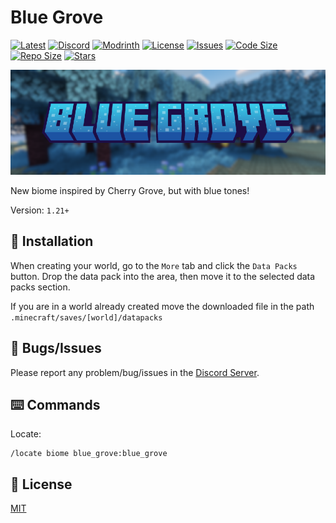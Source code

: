 # Blue Grove

[![Latest](https://img.shields.io/github/v/release/lullaby6/blue-grove-data-pack?color=blueviolet&logo=github)](https://github.com/lullaby6/blue-grove-data-pack/releases)
[![Discord](https://img.shields.io/discord/1327308441324097681?label=discord&color=blue&logo=discord)](https://discord.gg/5UdcDa5xNC) 
[![Modrinth](https://img.shields.io/modrinth/dt/blue-grove?label=modrinth&logo=modrinth)](https://modrinth.com/datapack/blue-grove) 
[![License](https://img.shields.io/badge/license-mit-green)](https://github.com/lullaby6/blue-grove-data-pack/blob/main/LICENSE) 
[![Issues](https://img.shields.io/github/issues/lullaby6/blue-grove-data-pack?color=orange&logo=github)](https://github.com/lullaby6/blue-grove-data-pack/issues)
[![Code Size](https://img.shields.io/github/languages/code-size/lullaby6/blue-grove-data-pack?color=purple&logoColor=white)](https://github.com/lullaby6/blue-grove-data-pack)
[![Repo Size](https://img.shields.io/github/repo-size/lullaby6/blue-grove-data-pack?logo=dropbox&color=red)](https://github.com/lullaby6/blue-grove-data-pack)
[![Stars](https://img.shields.io/github/stars/lullaby6/blue-grove-data-pack?logo=github&color=yellow)](https://github.com/lullaby6/blue-grove-data-pack/stargazers)

![bg](https://raw.githubusercontent.com/lullaby6/blue-grove-data-pack/refs/heads/main/images/bg.png)

New biome inspired by Cherry Grove, but with blue tones!

Version: `1.21+`

## 📂 Installation

When creating your world, go to the `More` tab and click the `Data Packs` button. Drop the data pack into the area, then move it to the selected data packs section.

If you are in a world already created move the downloaded file in the path `.minecraft/saves/[world]/datapacks`

## 👾 Bugs/Issues

Please report any problem/bug/issues in the [Discord Server](https://discord.gg/5UdcDa5xNC).

## ⌨️ Commands

Locate:

```mcfunction
/locate biome blue_grove:blue_grove
```

## 🪪 License

[MIT](https://github.com/lullaby6/blue-grove-data-pack/blob/main/LICENSE)